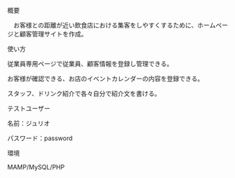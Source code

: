 概要

　お客様との距離が近い飲食店における集客をしやすくするために、ホームページと顧客管理サイトを作成。
 
使い方

   従業員専用ページで従業員、顧客情報を登録し管理できる。

   お客様が確認できる、お店のイベントカレンダーの内容を登録できる。

   スタッフ、ドリンク紹介で各々自分で紹介文を書ける。
  
テストユーザー

   名前：ジュリオ

   パスワード：password
  
環境

  MAMP/MySQL/PHP
 

